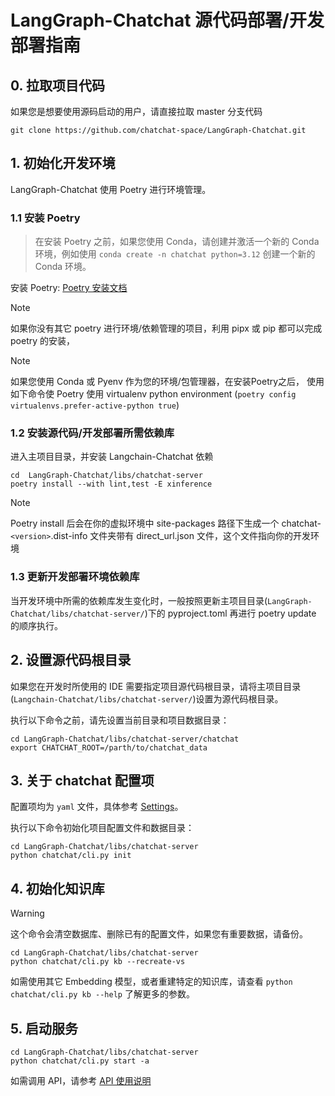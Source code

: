 # LangGraph-Chatchat 源代码部署/开发部署指南

## 0. 拉取项目代码

如果您是想要使用源码启动的用户，请直接拉取 master 分支代码

```shell
git clone https://github.com/chatchat-space/LangGraph-Chatchat.git
```

## 1. 初始化开发环境

LangGraph-Chatchat 使用 Poetry 进行环境管理。

### 1.1 安装 Poetry

> 在安装 Poetry 之前，如果您使用 Conda，请创建并激活一个新的 Conda 环境，例如使用 `conda create -n chatchat python=3.12` 创建一个新的 Conda 环境。

安装 Poetry: [Poetry 安装文档](https://python-poetry.org/docs/#installing-with-pipx)

> [!Note]
> 如果你没有其它 poetry 进行环境/依赖管理的项目，利用 pipx 或 pip 都可以完成 poetry 的安装，

> [!Note]
> 如果您使用 Conda 或 Pyenv 作为您的环境/包管理器，在安装Poetry之后，
> 使用如下命令使 Poetry 使用 virtualenv python environment (`poetry config virtualenvs.prefer-active-python true`)

### 1.2 安装源代码/开发部署所需依赖库

进入主项目目录，并安装 Langchain-Chatchat 依赖

```shell
cd  LangGraph-Chatchat/libs/chatchat-server
poetry install --with lint,test -E xinference
```

> [!Note]
> Poetry install 后会在你的虚拟环境中 site-packages 路径下生成一个 chatchat-`<version>`.dist-info 文件夹带有 direct_url.json 文件，这个文件指向你的开发环境

### 1.3 更新开发部署环境依赖库

当开发环境中所需的依赖库发生变化时，一般按照更新主项目目录(`LangGraph-Chatchat/libs/chatchat-server/`)下的 pyproject.toml 再进行 poetry update 的顺序执行。

## 2. 设置源代码根目录

如果您在开发时所使用的 IDE 需要指定项目源代码根目录，请将主项目目录(`Langchain-Chatchat/libs/chatchat-server/`)设置为源代码根目录。

执行以下命令之前，请先设置当前目录和项目数据目录：
```shell
cd LangGraph-Chatchat/libs/chatchat-server/chatchat
export CHATCHAT_ROOT=/parth/to/chatchat_data
```

## 3. 关于 chatchat 配置项

配置项均为 `yaml` 文件，具体参考 [Settings](settings.md)。

执行以下命令初始化项目配置文件和数据目录：
```shell
cd LangGraph-Chatchat/libs/chatchat-server
python chatchat/cli.py init
```

## 4. 初始化知识库

> [!WARNING]
> 这个命令会清空数据库、删除已有的配置文件，如果您有重要数据，请备份。

```shell
cd LangGraph-Chatchat/libs/chatchat-server
python chatchat/cli.py kb --recreate-vs
```
如需使用其它 Embedding 模型，或者重建特定的知识库，请查看 `python chatchat/cli.py kb --help` 了解更多的参数。

## 5. 启动服务

```shell
cd LangGraph-Chatchat/libs/chatchat-server
python chatchat/cli.py start -a
```

如需调用 API，请参考 [API 使用说明](api.md)
